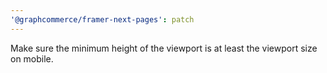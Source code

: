 ```yaml
---
'@graphcommerce/framer-next-pages': patch
---
```


Make sure the minimum height of the viewport is at least the viewport size on mobile.
